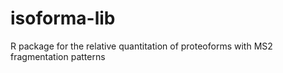 # isoforma-lib
R package for the relative quantitation of proteoforms with MS2 fragmentation patterns
